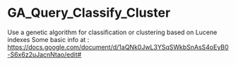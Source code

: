 # GA_Query_Classify_Cluster
Use a genetic algorithm for classification or clustering based on Lucene indexes
Some basic info at : https://docs.google.com/document/d/1aQNk0JwL3YSqSWkbSnAsS4oEyB0-S6x6z2uJacnNtao/edit#

